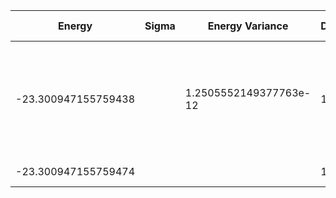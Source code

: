 | Energy              | Sigma | Energy Variance        | DOF | Einf               | Method                                                       | Data Repository |
|---------------------|-------|------------------------|-----|--------------------|--------------------------------------------------------------|-----------------|
| -23.300947155759438 |       | 1.2505552149377763e-12 | 10  | -21.95354047501832 | DMRG (bond dimension 100) using fork tensor product states with U(1) symmetries for charge and spin sector |                 |
| -23.300947155759474 |       |                        | 10  | -21.95354047501832 | Exact diagonalization                                        |                 |
